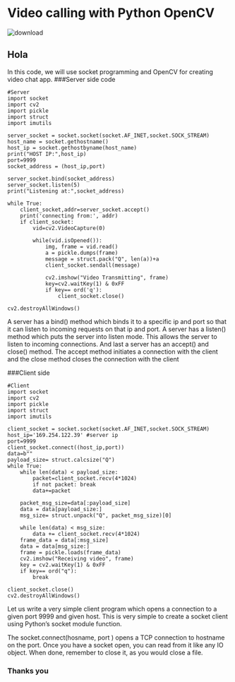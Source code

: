 # Video calling with Python OpenCV
![download](https://user-images.githubusercontent.com/43312731/188880379-2ead17da-d3be-4426-82d7-d98f93938d0e.png)
## Hola
In this code, we will use socket programming and OpenCV for creating video chat app.
###Server side code
```
#Server
import socket
import cv2
import pickle
import struct
import imutils

server_socket = socket.socket(socket.AF_INET,socket.SOCK_STREAM)
host_name = socket.gethostname() 
host_ip = socket.gethostbyname(host_name)
print("HOST IP:",host_ip)
port=9999 
socket_address = (host_ip,port)

server_socket.bind(socket_address)
server_socket.listen(5)
print("Listening at:",socket_address)

while True:
    client_socket,addr=server_socket.accept() 
    print('connecting from:', addr)
    if client_socket:
        vid=cv2.VideoCapture(0)

        while(vid.isOpened()):
            img, frame = vid.read()
            a = pickle.dumps(frame)
            message = struct.pack("Q", len(a))+a 
            client_socket.sendall(message)

            cv2.imshow("Video Transmitting", frame) 
            key=cv2.waitKey(1) & 0xFF
            if key== ord('q'):
                client_socket.close()

cv2.destroyAllWindows()
```
A server has a bind() method which binds it to a specific ip and port so that it can listen to incoming requests on that ip and port. A server has a listen() method which puts the server into listen mode. This allows the server to listen to incoming connections. And last a server has an accept() and close() method. The accept method initiates a connection with the client and the close method closes the connection with the client

###Client side
```
#Client
import socket
import cv2
import pickle
import struct
import imutils

client_socket = socket.socket(socket.AF_INET,socket.SOCK_STREAM) 
host_ip='169.254.122.39' #server ip
port=9999
client_socket.connect((host_ip,port)) 
data=b""
payload_size= struct.calcsize("Q")
while True:
    while len(data) < payload_size: 
        packet=client_socket.recv(4*1024)
        if not packet: break
        data+=packet

    packet_msg_size=data[:payload_size] 
    data = data[payload_size:] 
    msg_size= struct.unpack("Q", packet_msg_size)[0]

    while len(data) < msg_size:
        data += client_socket.recv(4*1024)
    frame_data = data[:msg_size] 
    data = data[msg_size:] 
    frame = pickle.loads(frame_data)
    cv2.imshow("Receiving video", frame) 
    key = cv2.waitKey(1) & 0xFF
    if key== ord("q"):
        break
        
client_socket.close()
cv2.destroyAllWindows()
```
Let us write a very simple client program which opens a connection to a given port 9999 and given host. This is very simple to create a socket client using Python’s socket module function.

The socket.connect(hosname, port ) opens a TCP connection to hostname on the port. Once you have a socket open, you can read from it like any IO object. When done, remember to close it, as you would close a file.

### Thanks you
